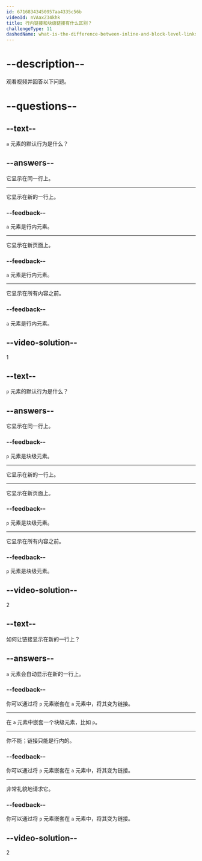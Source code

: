 ```yaml
---
id: 67168343450957aa4335c56b
videoId: nVAaxZ34khk
title: 行内链接和块级链接有什么区别？
challengeType: 11
dashedName: what-is-the-difference-between-inline-and-block-level-links
---
```


# --description--

观看视频并回答以下问题。

# --questions--

## --text--

`a` 元素的默认行为是什么？

## --answers--

它显示在同一行上。

---

它显示在新的一行上。

### --feedback--

`a` 元素是行内元素。

---

它显示在新页面上。

### --feedback--

`a` 元素是行内元素。

---

它显示在所有内容之前。

### --feedback--

`a` 元素是行内元素。

## --video-solution--

1

## --text--

`p` 元素的默认行为是什么？

## --answers--

它显示在同一行上。

### --feedback--

`p` 元素是块级元素。

---

它显示在新的一行上。

---

它显示在新页面上。

### --feedback--

`p` 元素是块级元素。

---

它显示在所有内容之前。

### --feedback--

`p` 元素是块级元素。

## --video-solution--

2

## --text--

如何让链接显示在新的一行上？

## --answers--

`a` 元素会自动显示在新的一行上。

### --feedback--

你可以通过将 `p` 元素嵌套在 `a` 元素中，将其变为链接。

---

在 `a` 元素中嵌套一个块级元素，比如 `p`。

---

你不能；链接只能是行内的。

### --feedback--

你可以通过将 `p` 元素嵌套在 `a` 元素中，将其变为链接。

---

非常礼貌地请求它。

### --feedback--

你可以通过将 `p` 元素嵌套在 `a` 元素中，将其变为链接。

## --video-solution--

2

